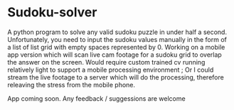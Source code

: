 # Sudoku-solver

A python program to solve any valid sudoku puzzle in under half a second.
Unfortunately, you need to input the sudoku values manually in the form of a list of list grid with empty spaces represented by 0.
Working on a mobile app version which will scan live cam footage for a sudoku grid to overlap the answer on the screen.
Would require custom trained cv running relatively light to support a mobile processing environment ; 
Or I could stream the live footage to a server which will do the processing, therefore releaving the stress from the mobile phone.

App coming soon. Any feedback / suggessions are welcome
